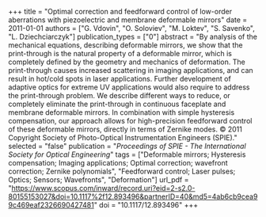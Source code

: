 +++
title = "Optimal correction and feedforward control of low-order aberrations with piezoelectric and membrane deformable mirrors"
date = 2011-01-01
authors = ["G. Vdovin", "O. Soloviev", "M. Loktev", "S. Savenko", "L. Dziechciarczyk"]
publication_types = ["0"]
abstract = "By analysis of the mechanical equations, describing deformable mirrors, we show that the print-through is the natural property of a deformable mirror, which is completely defined by the geometry and mechanics of deformation. The print-through causes increased scattering in imaging applications, and can result in hot/cold spots in laser applications. Further development of adaptive optics for extreme UV applications would also require to address the print-through problem. We describe different ways to reduce, or completely eliminate the print-through in continuous faceplate and membrane deformable mirrors. In combination with simple hysteresis compensation, our approach allows for high-precision feedforward control of these deformable mirrors, directly in terms of Zernike modes. © 2011 Copyright Society of Photo-Optical Instrumentation Engineers (SPIE)."
selected = "false"
publication = "*Proceedings of SPIE - The International Society for Optical Engineering*"
tags = ["Deformable mirrors;  Hysteresis compensation; Imaging applications;  Optimal correction; wavefront correction; Zernike polynomials", "Feedforward control; Laser pulses;   Optics; Sensors; Wavefronts", "Deformation"]
url_pdf = "https://www.scopus.com/inward/record.uri?eid=2-s2.0-80155153027&doi=10.1117%2f12.893496&partnerID=40&md5=4ab6cb9cea99c469eaf2326690427481"
doi = "10.1117/12.893496"
+++

